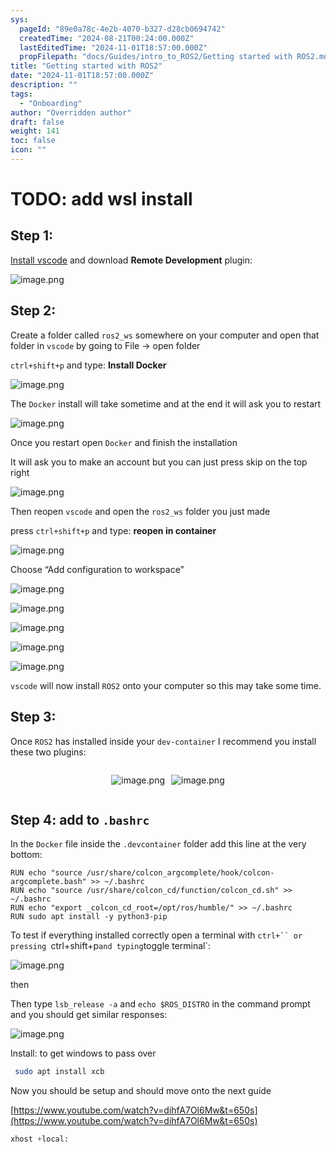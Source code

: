 ```yaml
---
sys:
  pageId: "89e0a78c-4e2b-4070-b327-d28cb0694742"
  createdTime: "2024-08-21T00:24:00.000Z"
  lastEditedTime: "2024-11-01T18:57:00.000Z"
  propFilepath: "docs/Guides/intro_to_ROS2/Getting started with ROS2.md"
title: "Getting started with ROS2"
date: "2024-11-01T18:57:00.000Z"
description: ""
tags:
  - "Onboarding"
author: "Overridden author"
draft: false
weight: 141
toc: false
icon: ""
---
```


# TODO: add wsl install

## Step 1:

[Install vscode](https://code.visualstudio.com/download) and download **Remote Development** plugin:

![image.png](https://prod-files-secure.s3.us-west-2.amazonaws.com/d518164a-d88e-44d1-a4ee-3adb3bd8bce0/efb52993-1881-4a40-b95e-6f020334f022/image.png?X-Amz-Algorithm=AWS4-HMAC-SHA256&X-Amz-Content-Sha256=UNSIGNED-PAYLOAD&X-Amz-Credential=ASIAZI2LB4666TKESBZE%2F20250221%2Fus-west-2%2Fs3%2Faws4_request&X-Amz-Date=20250221T170621Z&X-Amz-Expires=3600&X-Amz-Security-Token=IQoJb3JpZ2luX2VjELD%2F%2F%2F%2F%2F%2F%2F%2F%2F%2FwEaCXVzLXdlc3QtMiJIMEYCIQCQ5roA8Ru5eEDYZZW4kxuYxCfN%2BDE3pZe%2BOpiVUwUs1QIhAI7G%2F9UlLOUK%2BO7jbTVzy0efP1xfJPIdPkwjQ1UWGdbrKogECNn%2F%2F%2F%2F%2F%2F%2F%2F%2F%2FwEQABoMNjM3NDIzMTgzODA1Igzop%2ByvRAYfnwuUT%2BMq3AOaQbyMku4nutlHDtQEepZ3T2rBP8neixEdPDOKXVHsQWyw%2B%2BL1ZSxc8to6d8hlkyv7nnU0sBQacv4d40j3ygYFLZmcfZ6aMS84FR8HHQshAZM%2F0Rfi%2B8q0b2bqQFR5%2FGgMbR0f1ENC68pkfmRxF7FG6lhs2U4fzFV26%2Fri7moYtkxD%2BPVN8D8w69htlhIlqTzLhmTQj34s%2BRdoNr3LQBWk0TYlVVosHsltsMzetABTreny9mM5h9ZGlDi%2FNy9ufB%2F6YO5eZRKQggF3LtxnOq9kzHMa8J7WNTgsmNpSDEF6M8s3qQeF9E%2BFJ%2BZvG0HfzaoAPvip0mxdYAFdiN0OfiwyX6D8AR38L0xUyGoVcog4fXLw3H49grdf8CXs%2FdLW94D0WqGvXAu4ls7C61DD4jhL5n7%2FAB0ye3tatfdCySa3TJOP8m0z2Gnc9V0%2F7ovi%2FdYN4vOm5lD%2F4n9YQFl8ZfUHQBJmvWQzu7clQ%2BZJvt9hI0tDaO2mu3R74h5Bjv14MjusrDoFIuFcAamB0MMR5T015uCYQrVnsJzPwzTbhUfwPRxZXdIPlFMXv23UcPsuRDDFsos2PUWwse5q7KYmPUn7dP66OMafpcKML25wmI0EpvihCZKmjG2S3XV04jD6vOK9BjqkAS0zPCiq0NkmpzC4qjo4Ey5Yc1v1zg92HcZgUWicwToLDJ6b9hbCt1Ra0rRRmXA%2Bu%2BXG8mg4VWjLy7%2F8fgsFyX7x1DgaJpjxb9hcGqiGCTXqx6nX6m0fuBKGzMp%2FzGPznWy9JkfYiO%2FVNfHOqjKhWQ6B%2BhZOhpdPYjOiNfOtWSGORTUm9Q7GlayLvMEGMOI70h8OxjupAeuZDNUaoFVAseVyNyoL&X-Amz-Signature=a1c50c21350c7d54b5a2e4b68bc90634f816777802cd0de048e5a4ee71d3e265&X-Amz-SignedHeaders=host&x-id=GetObject)

## Step 2:

Create a folder called `ros2_ws` somewhere on your computer and open that folder in `vscode` by going to File → open folder 

`ctrl+shift+p` and type: **Install Docker**

![image.png](https://prod-files-secure.s3.us-west-2.amazonaws.com/d518164a-d88e-44d1-a4ee-3adb3bd8bce0/2269dc0e-1cd5-47ff-bceb-c04ad9b2eab0/image.png?X-Amz-Algorithm=AWS4-HMAC-SHA256&X-Amz-Content-Sha256=UNSIGNED-PAYLOAD&X-Amz-Credential=ASIAZI2LB4666TKESBZE%2F20250221%2Fus-west-2%2Fs3%2Faws4_request&X-Amz-Date=20250221T170621Z&X-Amz-Expires=3600&X-Amz-Security-Token=IQoJb3JpZ2luX2VjELD%2F%2F%2F%2F%2F%2F%2F%2F%2F%2FwEaCXVzLXdlc3QtMiJIMEYCIQCQ5roA8Ru5eEDYZZW4kxuYxCfN%2BDE3pZe%2BOpiVUwUs1QIhAI7G%2F9UlLOUK%2BO7jbTVzy0efP1xfJPIdPkwjQ1UWGdbrKogECNn%2F%2F%2F%2F%2F%2F%2F%2F%2F%2FwEQABoMNjM3NDIzMTgzODA1Igzop%2ByvRAYfnwuUT%2BMq3AOaQbyMku4nutlHDtQEepZ3T2rBP8neixEdPDOKXVHsQWyw%2B%2BL1ZSxc8to6d8hlkyv7nnU0sBQacv4d40j3ygYFLZmcfZ6aMS84FR8HHQshAZM%2F0Rfi%2B8q0b2bqQFR5%2FGgMbR0f1ENC68pkfmRxF7FG6lhs2U4fzFV26%2Fri7moYtkxD%2BPVN8D8w69htlhIlqTzLhmTQj34s%2BRdoNr3LQBWk0TYlVVosHsltsMzetABTreny9mM5h9ZGlDi%2FNy9ufB%2F6YO5eZRKQggF3LtxnOq9kzHMa8J7WNTgsmNpSDEF6M8s3qQeF9E%2BFJ%2BZvG0HfzaoAPvip0mxdYAFdiN0OfiwyX6D8AR38L0xUyGoVcog4fXLw3H49grdf8CXs%2FdLW94D0WqGvXAu4ls7C61DD4jhL5n7%2FAB0ye3tatfdCySa3TJOP8m0z2Gnc9V0%2F7ovi%2FdYN4vOm5lD%2F4n9YQFl8ZfUHQBJmvWQzu7clQ%2BZJvt9hI0tDaO2mu3R74h5Bjv14MjusrDoFIuFcAamB0MMR5T015uCYQrVnsJzPwzTbhUfwPRxZXdIPlFMXv23UcPsuRDDFsos2PUWwse5q7KYmPUn7dP66OMafpcKML25wmI0EpvihCZKmjG2S3XV04jD6vOK9BjqkAS0zPCiq0NkmpzC4qjo4Ey5Yc1v1zg92HcZgUWicwToLDJ6b9hbCt1Ra0rRRmXA%2Bu%2BXG8mg4VWjLy7%2F8fgsFyX7x1DgaJpjxb9hcGqiGCTXqx6nX6m0fuBKGzMp%2FzGPznWy9JkfYiO%2FVNfHOqjKhWQ6B%2BhZOhpdPYjOiNfOtWSGORTUm9Q7GlayLvMEGMOI70h8OxjupAeuZDNUaoFVAseVyNyoL&X-Amz-Signature=eade651ce0d6b93bdcd690ec49874a12eedef06732d8546b8a3483879f22f39d&X-Amz-SignedHeaders=host&x-id=GetObject)

The `Docker` install will take sometime and at the end it will ask you to restart

![image.png](https://prod-files-secure.s3.us-west-2.amazonaws.com/d518164a-d88e-44d1-a4ee-3adb3bd8bce0/ed233f78-be33-4b1f-b89c-9c346c0e961e/image.png?X-Amz-Algorithm=AWS4-HMAC-SHA256&X-Amz-Content-Sha256=UNSIGNED-PAYLOAD&X-Amz-Credential=ASIAZI2LB4666TKESBZE%2F20250221%2Fus-west-2%2Fs3%2Faws4_request&X-Amz-Date=20250221T170621Z&X-Amz-Expires=3600&X-Amz-Security-Token=IQoJb3JpZ2luX2VjELD%2F%2F%2F%2F%2F%2F%2F%2F%2F%2FwEaCXVzLXdlc3QtMiJIMEYCIQCQ5roA8Ru5eEDYZZW4kxuYxCfN%2BDE3pZe%2BOpiVUwUs1QIhAI7G%2F9UlLOUK%2BO7jbTVzy0efP1xfJPIdPkwjQ1UWGdbrKogECNn%2F%2F%2F%2F%2F%2F%2F%2F%2F%2FwEQABoMNjM3NDIzMTgzODA1Igzop%2ByvRAYfnwuUT%2BMq3AOaQbyMku4nutlHDtQEepZ3T2rBP8neixEdPDOKXVHsQWyw%2B%2BL1ZSxc8to6d8hlkyv7nnU0sBQacv4d40j3ygYFLZmcfZ6aMS84FR8HHQshAZM%2F0Rfi%2B8q0b2bqQFR5%2FGgMbR0f1ENC68pkfmRxF7FG6lhs2U4fzFV26%2Fri7moYtkxD%2BPVN8D8w69htlhIlqTzLhmTQj34s%2BRdoNr3LQBWk0TYlVVosHsltsMzetABTreny9mM5h9ZGlDi%2FNy9ufB%2F6YO5eZRKQggF3LtxnOq9kzHMa8J7WNTgsmNpSDEF6M8s3qQeF9E%2BFJ%2BZvG0HfzaoAPvip0mxdYAFdiN0OfiwyX6D8AR38L0xUyGoVcog4fXLw3H49grdf8CXs%2FdLW94D0WqGvXAu4ls7C61DD4jhL5n7%2FAB0ye3tatfdCySa3TJOP8m0z2Gnc9V0%2F7ovi%2FdYN4vOm5lD%2F4n9YQFl8ZfUHQBJmvWQzu7clQ%2BZJvt9hI0tDaO2mu3R74h5Bjv14MjusrDoFIuFcAamB0MMR5T015uCYQrVnsJzPwzTbhUfwPRxZXdIPlFMXv23UcPsuRDDFsos2PUWwse5q7KYmPUn7dP66OMafpcKML25wmI0EpvihCZKmjG2S3XV04jD6vOK9BjqkAS0zPCiq0NkmpzC4qjo4Ey5Yc1v1zg92HcZgUWicwToLDJ6b9hbCt1Ra0rRRmXA%2Bu%2BXG8mg4VWjLy7%2F8fgsFyX7x1DgaJpjxb9hcGqiGCTXqx6nX6m0fuBKGzMp%2FzGPznWy9JkfYiO%2FVNfHOqjKhWQ6B%2BhZOhpdPYjOiNfOtWSGORTUm9Q7GlayLvMEGMOI70h8OxjupAeuZDNUaoFVAseVyNyoL&X-Amz-Signature=a153acb0f9fe992044fcf1745293813bcac7182e5d51f72bb41001ba2ec6bc8d&X-Amz-SignedHeaders=host&x-id=GetObject)

Once you restart open `Docker` and finish the installation

It will ask you to make an account but you can just press skip on the top right

![image.png](https://prod-files-secure.s3.us-west-2.amazonaws.com/d518164a-d88e-44d1-a4ee-3adb3bd8bce0/21010ad9-1659-4fd9-9f59-9932a09b2a3d/image.png?X-Amz-Algorithm=AWS4-HMAC-SHA256&X-Amz-Content-Sha256=UNSIGNED-PAYLOAD&X-Amz-Credential=ASIAZI2LB4666TKESBZE%2F20250221%2Fus-west-2%2Fs3%2Faws4_request&X-Amz-Date=20250221T170621Z&X-Amz-Expires=3600&X-Amz-Security-Token=IQoJb3JpZ2luX2VjELD%2F%2F%2F%2F%2F%2F%2F%2F%2F%2FwEaCXVzLXdlc3QtMiJIMEYCIQCQ5roA8Ru5eEDYZZW4kxuYxCfN%2BDE3pZe%2BOpiVUwUs1QIhAI7G%2F9UlLOUK%2BO7jbTVzy0efP1xfJPIdPkwjQ1UWGdbrKogECNn%2F%2F%2F%2F%2F%2F%2F%2F%2F%2FwEQABoMNjM3NDIzMTgzODA1Igzop%2ByvRAYfnwuUT%2BMq3AOaQbyMku4nutlHDtQEepZ3T2rBP8neixEdPDOKXVHsQWyw%2B%2BL1ZSxc8to6d8hlkyv7nnU0sBQacv4d40j3ygYFLZmcfZ6aMS84FR8HHQshAZM%2F0Rfi%2B8q0b2bqQFR5%2FGgMbR0f1ENC68pkfmRxF7FG6lhs2U4fzFV26%2Fri7moYtkxD%2BPVN8D8w69htlhIlqTzLhmTQj34s%2BRdoNr3LQBWk0TYlVVosHsltsMzetABTreny9mM5h9ZGlDi%2FNy9ufB%2F6YO5eZRKQggF3LtxnOq9kzHMa8J7WNTgsmNpSDEF6M8s3qQeF9E%2BFJ%2BZvG0HfzaoAPvip0mxdYAFdiN0OfiwyX6D8AR38L0xUyGoVcog4fXLw3H49grdf8CXs%2FdLW94D0WqGvXAu4ls7C61DD4jhL5n7%2FAB0ye3tatfdCySa3TJOP8m0z2Gnc9V0%2F7ovi%2FdYN4vOm5lD%2F4n9YQFl8ZfUHQBJmvWQzu7clQ%2BZJvt9hI0tDaO2mu3R74h5Bjv14MjusrDoFIuFcAamB0MMR5T015uCYQrVnsJzPwzTbhUfwPRxZXdIPlFMXv23UcPsuRDDFsos2PUWwse5q7KYmPUn7dP66OMafpcKML25wmI0EpvihCZKmjG2S3XV04jD6vOK9BjqkAS0zPCiq0NkmpzC4qjo4Ey5Yc1v1zg92HcZgUWicwToLDJ6b9hbCt1Ra0rRRmXA%2Bu%2BXG8mg4VWjLy7%2F8fgsFyX7x1DgaJpjxb9hcGqiGCTXqx6nX6m0fuBKGzMp%2FzGPznWy9JkfYiO%2FVNfHOqjKhWQ6B%2BhZOhpdPYjOiNfOtWSGORTUm9Q7GlayLvMEGMOI70h8OxjupAeuZDNUaoFVAseVyNyoL&X-Amz-Signature=b6a0488f17b9c16d9b936d7ba9480e80f0e6972d9e5c5d92f187841deeabb972&X-Amz-SignedHeaders=host&x-id=GetObject)

Then reopen `vscode` and open the `ros2_ws` folder you just made

press `ctrl+shift+p` and type: **reopen in container**

![image.png](https://prod-files-secure.s3.us-west-2.amazonaws.com/d518164a-d88e-44d1-a4ee-3adb3bd8bce0/4e93b8c2-41ad-488c-8095-c74205196118/image.png?X-Amz-Algorithm=AWS4-HMAC-SHA256&X-Amz-Content-Sha256=UNSIGNED-PAYLOAD&X-Amz-Credential=ASIAZI2LB4666TKESBZE%2F20250221%2Fus-west-2%2Fs3%2Faws4_request&X-Amz-Date=20250221T170621Z&X-Amz-Expires=3600&X-Amz-Security-Token=IQoJb3JpZ2luX2VjELD%2F%2F%2F%2F%2F%2F%2F%2F%2F%2FwEaCXVzLXdlc3QtMiJIMEYCIQCQ5roA8Ru5eEDYZZW4kxuYxCfN%2BDE3pZe%2BOpiVUwUs1QIhAI7G%2F9UlLOUK%2BO7jbTVzy0efP1xfJPIdPkwjQ1UWGdbrKogECNn%2F%2F%2F%2F%2F%2F%2F%2F%2F%2FwEQABoMNjM3NDIzMTgzODA1Igzop%2ByvRAYfnwuUT%2BMq3AOaQbyMku4nutlHDtQEepZ3T2rBP8neixEdPDOKXVHsQWyw%2B%2BL1ZSxc8to6d8hlkyv7nnU0sBQacv4d40j3ygYFLZmcfZ6aMS84FR8HHQshAZM%2F0Rfi%2B8q0b2bqQFR5%2FGgMbR0f1ENC68pkfmRxF7FG6lhs2U4fzFV26%2Fri7moYtkxD%2BPVN8D8w69htlhIlqTzLhmTQj34s%2BRdoNr3LQBWk0TYlVVosHsltsMzetABTreny9mM5h9ZGlDi%2FNy9ufB%2F6YO5eZRKQggF3LtxnOq9kzHMa8J7WNTgsmNpSDEF6M8s3qQeF9E%2BFJ%2BZvG0HfzaoAPvip0mxdYAFdiN0OfiwyX6D8AR38L0xUyGoVcog4fXLw3H49grdf8CXs%2FdLW94D0WqGvXAu4ls7C61DD4jhL5n7%2FAB0ye3tatfdCySa3TJOP8m0z2Gnc9V0%2F7ovi%2FdYN4vOm5lD%2F4n9YQFl8ZfUHQBJmvWQzu7clQ%2BZJvt9hI0tDaO2mu3R74h5Bjv14MjusrDoFIuFcAamB0MMR5T015uCYQrVnsJzPwzTbhUfwPRxZXdIPlFMXv23UcPsuRDDFsos2PUWwse5q7KYmPUn7dP66OMafpcKML25wmI0EpvihCZKmjG2S3XV04jD6vOK9BjqkAS0zPCiq0NkmpzC4qjo4Ey5Yc1v1zg92HcZgUWicwToLDJ6b9hbCt1Ra0rRRmXA%2Bu%2BXG8mg4VWjLy7%2F8fgsFyX7x1DgaJpjxb9hcGqiGCTXqx6nX6m0fuBKGzMp%2FzGPznWy9JkfYiO%2FVNfHOqjKhWQ6B%2BhZOhpdPYjOiNfOtWSGORTUm9Q7GlayLvMEGMOI70h8OxjupAeuZDNUaoFVAseVyNyoL&X-Amz-Signature=dd6229d4abd6b00da955b95c4206f4eb79c964795b15ea54fcf09986c939c49f&X-Amz-SignedHeaders=host&x-id=GetObject)

Choose “Add configuration to workspace”

![image.png](https://prod-files-secure.s3.us-west-2.amazonaws.com/d518164a-d88e-44d1-a4ee-3adb3bd8bce0/9560b282-5060-4989-ba37-97e7b2c22476/image.png?X-Amz-Algorithm=AWS4-HMAC-SHA256&X-Amz-Content-Sha256=UNSIGNED-PAYLOAD&X-Amz-Credential=ASIAZI2LB4666TKESBZE%2F20250221%2Fus-west-2%2Fs3%2Faws4_request&X-Amz-Date=20250221T170621Z&X-Amz-Expires=3600&X-Amz-Security-Token=IQoJb3JpZ2luX2VjELD%2F%2F%2F%2F%2F%2F%2F%2F%2F%2FwEaCXVzLXdlc3QtMiJIMEYCIQCQ5roA8Ru5eEDYZZW4kxuYxCfN%2BDE3pZe%2BOpiVUwUs1QIhAI7G%2F9UlLOUK%2BO7jbTVzy0efP1xfJPIdPkwjQ1UWGdbrKogECNn%2F%2F%2F%2F%2F%2F%2F%2F%2F%2FwEQABoMNjM3NDIzMTgzODA1Igzop%2ByvRAYfnwuUT%2BMq3AOaQbyMku4nutlHDtQEepZ3T2rBP8neixEdPDOKXVHsQWyw%2B%2BL1ZSxc8to6d8hlkyv7nnU0sBQacv4d40j3ygYFLZmcfZ6aMS84FR8HHQshAZM%2F0Rfi%2B8q0b2bqQFR5%2FGgMbR0f1ENC68pkfmRxF7FG6lhs2U4fzFV26%2Fri7moYtkxD%2BPVN8D8w69htlhIlqTzLhmTQj34s%2BRdoNr3LQBWk0TYlVVosHsltsMzetABTreny9mM5h9ZGlDi%2FNy9ufB%2F6YO5eZRKQggF3LtxnOq9kzHMa8J7WNTgsmNpSDEF6M8s3qQeF9E%2BFJ%2BZvG0HfzaoAPvip0mxdYAFdiN0OfiwyX6D8AR38L0xUyGoVcog4fXLw3H49grdf8CXs%2FdLW94D0WqGvXAu4ls7C61DD4jhL5n7%2FAB0ye3tatfdCySa3TJOP8m0z2Gnc9V0%2F7ovi%2FdYN4vOm5lD%2F4n9YQFl8ZfUHQBJmvWQzu7clQ%2BZJvt9hI0tDaO2mu3R74h5Bjv14MjusrDoFIuFcAamB0MMR5T015uCYQrVnsJzPwzTbhUfwPRxZXdIPlFMXv23UcPsuRDDFsos2PUWwse5q7KYmPUn7dP66OMafpcKML25wmI0EpvihCZKmjG2S3XV04jD6vOK9BjqkAS0zPCiq0NkmpzC4qjo4Ey5Yc1v1zg92HcZgUWicwToLDJ6b9hbCt1Ra0rRRmXA%2Bu%2BXG8mg4VWjLy7%2F8fgsFyX7x1DgaJpjxb9hcGqiGCTXqx6nX6m0fuBKGzMp%2FzGPznWy9JkfYiO%2FVNfHOqjKhWQ6B%2BhZOhpdPYjOiNfOtWSGORTUm9Q7GlayLvMEGMOI70h8OxjupAeuZDNUaoFVAseVyNyoL&X-Amz-Signature=ec8e0e4e8f4b43c29f970dd421ab7e283aafe7c74bec84ddae36b7ac0e79e94b&X-Amz-SignedHeaders=host&x-id=GetObject)

![image.png](https://prod-files-secure.s3.us-west-2.amazonaws.com/d518164a-d88e-44d1-a4ee-3adb3bd8bce0/2ee63f81-886b-48e8-a553-dc6e5eac99e4/image.png?X-Amz-Algorithm=AWS4-HMAC-SHA256&X-Amz-Content-Sha256=UNSIGNED-PAYLOAD&X-Amz-Credential=ASIAZI2LB4666TKESBZE%2F20250221%2Fus-west-2%2Fs3%2Faws4_request&X-Amz-Date=20250221T170621Z&X-Amz-Expires=3600&X-Amz-Security-Token=IQoJb3JpZ2luX2VjELD%2F%2F%2F%2F%2F%2F%2F%2F%2F%2FwEaCXVzLXdlc3QtMiJIMEYCIQCQ5roA8Ru5eEDYZZW4kxuYxCfN%2BDE3pZe%2BOpiVUwUs1QIhAI7G%2F9UlLOUK%2BO7jbTVzy0efP1xfJPIdPkwjQ1UWGdbrKogECNn%2F%2F%2F%2F%2F%2F%2F%2F%2F%2FwEQABoMNjM3NDIzMTgzODA1Igzop%2ByvRAYfnwuUT%2BMq3AOaQbyMku4nutlHDtQEepZ3T2rBP8neixEdPDOKXVHsQWyw%2B%2BL1ZSxc8to6d8hlkyv7nnU0sBQacv4d40j3ygYFLZmcfZ6aMS84FR8HHQshAZM%2F0Rfi%2B8q0b2bqQFR5%2FGgMbR0f1ENC68pkfmRxF7FG6lhs2U4fzFV26%2Fri7moYtkxD%2BPVN8D8w69htlhIlqTzLhmTQj34s%2BRdoNr3LQBWk0TYlVVosHsltsMzetABTreny9mM5h9ZGlDi%2FNy9ufB%2F6YO5eZRKQggF3LtxnOq9kzHMa8J7WNTgsmNpSDEF6M8s3qQeF9E%2BFJ%2BZvG0HfzaoAPvip0mxdYAFdiN0OfiwyX6D8AR38L0xUyGoVcog4fXLw3H49grdf8CXs%2FdLW94D0WqGvXAu4ls7C61DD4jhL5n7%2FAB0ye3tatfdCySa3TJOP8m0z2Gnc9V0%2F7ovi%2FdYN4vOm5lD%2F4n9YQFl8ZfUHQBJmvWQzu7clQ%2BZJvt9hI0tDaO2mu3R74h5Bjv14MjusrDoFIuFcAamB0MMR5T015uCYQrVnsJzPwzTbhUfwPRxZXdIPlFMXv23UcPsuRDDFsos2PUWwse5q7KYmPUn7dP66OMafpcKML25wmI0EpvihCZKmjG2S3XV04jD6vOK9BjqkAS0zPCiq0NkmpzC4qjo4Ey5Yc1v1zg92HcZgUWicwToLDJ6b9hbCt1Ra0rRRmXA%2Bu%2BXG8mg4VWjLy7%2F8fgsFyX7x1DgaJpjxb9hcGqiGCTXqx6nX6m0fuBKGzMp%2FzGPznWy9JkfYiO%2FVNfHOqjKhWQ6B%2BhZOhpdPYjOiNfOtWSGORTUm9Q7GlayLvMEGMOI70h8OxjupAeuZDNUaoFVAseVyNyoL&X-Amz-Signature=cdd546ddd963370143cd94b5caebb82ea958d09dfbec3d7c6e04cd2925bbc63c&X-Amz-SignedHeaders=host&x-id=GetObject)

![image.png](https://prod-files-secure.s3.us-west-2.amazonaws.com/d518164a-d88e-44d1-a4ee-3adb3bd8bce0/ae1580b2-b048-407e-aed9-b584224a7a04/image.png?X-Amz-Algorithm=AWS4-HMAC-SHA256&X-Amz-Content-Sha256=UNSIGNED-PAYLOAD&X-Amz-Credential=ASIAZI2LB4666TKESBZE%2F20250221%2Fus-west-2%2Fs3%2Faws4_request&X-Amz-Date=20250221T170621Z&X-Amz-Expires=3600&X-Amz-Security-Token=IQoJb3JpZ2luX2VjELD%2F%2F%2F%2F%2F%2F%2F%2F%2F%2FwEaCXVzLXdlc3QtMiJIMEYCIQCQ5roA8Ru5eEDYZZW4kxuYxCfN%2BDE3pZe%2BOpiVUwUs1QIhAI7G%2F9UlLOUK%2BO7jbTVzy0efP1xfJPIdPkwjQ1UWGdbrKogECNn%2F%2F%2F%2F%2F%2F%2F%2F%2F%2FwEQABoMNjM3NDIzMTgzODA1Igzop%2ByvRAYfnwuUT%2BMq3AOaQbyMku4nutlHDtQEepZ3T2rBP8neixEdPDOKXVHsQWyw%2B%2BL1ZSxc8to6d8hlkyv7nnU0sBQacv4d40j3ygYFLZmcfZ6aMS84FR8HHQshAZM%2F0Rfi%2B8q0b2bqQFR5%2FGgMbR0f1ENC68pkfmRxF7FG6lhs2U4fzFV26%2Fri7moYtkxD%2BPVN8D8w69htlhIlqTzLhmTQj34s%2BRdoNr3LQBWk0TYlVVosHsltsMzetABTreny9mM5h9ZGlDi%2FNy9ufB%2F6YO5eZRKQggF3LtxnOq9kzHMa8J7WNTgsmNpSDEF6M8s3qQeF9E%2BFJ%2BZvG0HfzaoAPvip0mxdYAFdiN0OfiwyX6D8AR38L0xUyGoVcog4fXLw3H49grdf8CXs%2FdLW94D0WqGvXAu4ls7C61DD4jhL5n7%2FAB0ye3tatfdCySa3TJOP8m0z2Gnc9V0%2F7ovi%2FdYN4vOm5lD%2F4n9YQFl8ZfUHQBJmvWQzu7clQ%2BZJvt9hI0tDaO2mu3R74h5Bjv14MjusrDoFIuFcAamB0MMR5T015uCYQrVnsJzPwzTbhUfwPRxZXdIPlFMXv23UcPsuRDDFsos2PUWwse5q7KYmPUn7dP66OMafpcKML25wmI0EpvihCZKmjG2S3XV04jD6vOK9BjqkAS0zPCiq0NkmpzC4qjo4Ey5Yc1v1zg92HcZgUWicwToLDJ6b9hbCt1Ra0rRRmXA%2Bu%2BXG8mg4VWjLy7%2F8fgsFyX7x1DgaJpjxb9hcGqiGCTXqx6nX6m0fuBKGzMp%2FzGPznWy9JkfYiO%2FVNfHOqjKhWQ6B%2BhZOhpdPYjOiNfOtWSGORTUm9Q7GlayLvMEGMOI70h8OxjupAeuZDNUaoFVAseVyNyoL&X-Amz-Signature=970ef1be65251398cfa2afef41264943a43fe4737ca3031286b49f01a073fc54&X-Amz-SignedHeaders=host&x-id=GetObject)

![image.png](https://prod-files-secure.s3.us-west-2.amazonaws.com/d518164a-d88e-44d1-a4ee-3adb3bd8bce0/53255b28-f75e-430f-b9e3-c0ac8577e42b/image.png?X-Amz-Algorithm=AWS4-HMAC-SHA256&X-Amz-Content-Sha256=UNSIGNED-PAYLOAD&X-Amz-Credential=ASIAZI2LB4666TKESBZE%2F20250221%2Fus-west-2%2Fs3%2Faws4_request&X-Amz-Date=20250221T170621Z&X-Amz-Expires=3600&X-Amz-Security-Token=IQoJb3JpZ2luX2VjELD%2F%2F%2F%2F%2F%2F%2F%2F%2F%2FwEaCXVzLXdlc3QtMiJIMEYCIQCQ5roA8Ru5eEDYZZW4kxuYxCfN%2BDE3pZe%2BOpiVUwUs1QIhAI7G%2F9UlLOUK%2BO7jbTVzy0efP1xfJPIdPkwjQ1UWGdbrKogECNn%2F%2F%2F%2F%2F%2F%2F%2F%2F%2FwEQABoMNjM3NDIzMTgzODA1Igzop%2ByvRAYfnwuUT%2BMq3AOaQbyMku4nutlHDtQEepZ3T2rBP8neixEdPDOKXVHsQWyw%2B%2BL1ZSxc8to6d8hlkyv7nnU0sBQacv4d40j3ygYFLZmcfZ6aMS84FR8HHQshAZM%2F0Rfi%2B8q0b2bqQFR5%2FGgMbR0f1ENC68pkfmRxF7FG6lhs2U4fzFV26%2Fri7moYtkxD%2BPVN8D8w69htlhIlqTzLhmTQj34s%2BRdoNr3LQBWk0TYlVVosHsltsMzetABTreny9mM5h9ZGlDi%2FNy9ufB%2F6YO5eZRKQggF3LtxnOq9kzHMa8J7WNTgsmNpSDEF6M8s3qQeF9E%2BFJ%2BZvG0HfzaoAPvip0mxdYAFdiN0OfiwyX6D8AR38L0xUyGoVcog4fXLw3H49grdf8CXs%2FdLW94D0WqGvXAu4ls7C61DD4jhL5n7%2FAB0ye3tatfdCySa3TJOP8m0z2Gnc9V0%2F7ovi%2FdYN4vOm5lD%2F4n9YQFl8ZfUHQBJmvWQzu7clQ%2BZJvt9hI0tDaO2mu3R74h5Bjv14MjusrDoFIuFcAamB0MMR5T015uCYQrVnsJzPwzTbhUfwPRxZXdIPlFMXv23UcPsuRDDFsos2PUWwse5q7KYmPUn7dP66OMafpcKML25wmI0EpvihCZKmjG2S3XV04jD6vOK9BjqkAS0zPCiq0NkmpzC4qjo4Ey5Yc1v1zg92HcZgUWicwToLDJ6b9hbCt1Ra0rRRmXA%2Bu%2BXG8mg4VWjLy7%2F8fgsFyX7x1DgaJpjxb9hcGqiGCTXqx6nX6m0fuBKGzMp%2FzGPznWy9JkfYiO%2FVNfHOqjKhWQ6B%2BhZOhpdPYjOiNfOtWSGORTUm9Q7GlayLvMEGMOI70h8OxjupAeuZDNUaoFVAseVyNyoL&X-Amz-Signature=0340011f529d137415ca44fec8862b3da212bd0eabf83071b36d8f22ae51752e&X-Amz-SignedHeaders=host&x-id=GetObject)

![image.png](https://prod-files-secure.s3.us-west-2.amazonaws.com/d518164a-d88e-44d1-a4ee-3adb3bd8bce0/7c562767-5af9-4ffb-97d1-327bcdf4ee00/image.png?X-Amz-Algorithm=AWS4-HMAC-SHA256&X-Amz-Content-Sha256=UNSIGNED-PAYLOAD&X-Amz-Credential=ASIAZI2LB4666TKESBZE%2F20250221%2Fus-west-2%2Fs3%2Faws4_request&X-Amz-Date=20250221T170621Z&X-Amz-Expires=3600&X-Amz-Security-Token=IQoJb3JpZ2luX2VjELD%2F%2F%2F%2F%2F%2F%2F%2F%2F%2FwEaCXVzLXdlc3QtMiJIMEYCIQCQ5roA8Ru5eEDYZZW4kxuYxCfN%2BDE3pZe%2BOpiVUwUs1QIhAI7G%2F9UlLOUK%2BO7jbTVzy0efP1xfJPIdPkwjQ1UWGdbrKogECNn%2F%2F%2F%2F%2F%2F%2F%2F%2F%2FwEQABoMNjM3NDIzMTgzODA1Igzop%2ByvRAYfnwuUT%2BMq3AOaQbyMku4nutlHDtQEepZ3T2rBP8neixEdPDOKXVHsQWyw%2B%2BL1ZSxc8to6d8hlkyv7nnU0sBQacv4d40j3ygYFLZmcfZ6aMS84FR8HHQshAZM%2F0Rfi%2B8q0b2bqQFR5%2FGgMbR0f1ENC68pkfmRxF7FG6lhs2U4fzFV26%2Fri7moYtkxD%2BPVN8D8w69htlhIlqTzLhmTQj34s%2BRdoNr3LQBWk0TYlVVosHsltsMzetABTreny9mM5h9ZGlDi%2FNy9ufB%2F6YO5eZRKQggF3LtxnOq9kzHMa8J7WNTgsmNpSDEF6M8s3qQeF9E%2BFJ%2BZvG0HfzaoAPvip0mxdYAFdiN0OfiwyX6D8AR38L0xUyGoVcog4fXLw3H49grdf8CXs%2FdLW94D0WqGvXAu4ls7C61DD4jhL5n7%2FAB0ye3tatfdCySa3TJOP8m0z2Gnc9V0%2F7ovi%2FdYN4vOm5lD%2F4n9YQFl8ZfUHQBJmvWQzu7clQ%2BZJvt9hI0tDaO2mu3R74h5Bjv14MjusrDoFIuFcAamB0MMR5T015uCYQrVnsJzPwzTbhUfwPRxZXdIPlFMXv23UcPsuRDDFsos2PUWwse5q7KYmPUn7dP66OMafpcKML25wmI0EpvihCZKmjG2S3XV04jD6vOK9BjqkAS0zPCiq0NkmpzC4qjo4Ey5Yc1v1zg92HcZgUWicwToLDJ6b9hbCt1Ra0rRRmXA%2Bu%2BXG8mg4VWjLy7%2F8fgsFyX7x1DgaJpjxb9hcGqiGCTXqx6nX6m0fuBKGzMp%2FzGPznWy9JkfYiO%2FVNfHOqjKhWQ6B%2BhZOhpdPYjOiNfOtWSGORTUm9Q7GlayLvMEGMOI70h8OxjupAeuZDNUaoFVAseVyNyoL&X-Amz-Signature=10ff60de706e6e8f14c5e37cd30a889ef63a6b485134794f1e08a5d53ee43059&X-Amz-SignedHeaders=host&x-id=GetObject)

`vscode` will now install `ROS2` onto your computer so this may take some time.

## Step 3:

Once `ROS2` has installed inside your `dev-container` I recommend you install these two plugins:

<div style="display: flex;flex-direction: row; column-gap:10px; max-width: 630px;justify-content: center;">
<div>

![image.png](https://prod-files-secure.s3.us-west-2.amazonaws.com/d518164a-d88e-44d1-a4ee-3adb3bd8bce0/3fc3d550-5a54-4ba1-ba6b-faa01cdb7369/image.png?X-Amz-Algorithm=AWS4-HMAC-SHA256&X-Amz-Content-Sha256=UNSIGNED-PAYLOAD&X-Amz-Credential=ASIAZI2LB4667AZ2JYKN%2F20250221%2Fus-west-2%2Fs3%2Faws4_request&X-Amz-Date=20250221T170623Z&X-Amz-Expires=3600&X-Amz-Security-Token=IQoJb3JpZ2luX2VjELD%2F%2F%2F%2F%2F%2F%2F%2F%2F%2FwEaCXVzLXdlc3QtMiJHMEUCIQDyMsikfwXZwuYi8CFkkDXiZnmAx2n%2FaHMa6Cxu99GocwIgOGBWJ1mocIr7nsPEBStFAOq33x8Tj%2FU%2FTQ4DeektqusqiAQI2f%2F%2F%2F%2F%2F%2F%2F%2F%2F%2FARAAGgw2Mzc0MjMxODM4MDUiDBCjRIKVs5xNZWXoEyrcA%2BgvXlT3mklVFNRmr0vy7r%2FDYh4y%2FdxGrkIed80xr48HccBBd3B88m7%2BLaBE%2FJw3MO6hdzoby5F0t73Mu9tzD7A6DZM9FWIUpgGicAurMzl%2Bu0X%2F6hF5AlRl%2BqUXOWzjUp1eRIjV0s%2Fa22dgz5CFNlAmjr817szCCDXATLOVynM7Ec0o5siQORihnHVYWVGE5qwu9BAi%2FJaDuPc45At9rHd43JIfI73oS6L996UDOM2NSg8jOf1aPdLnW29qPW%2Bre6i33RbgHo9DhV9iKAluTeBbyplWO6HBr04peFFFH746Cz2zGk34aJNbiAZIsAPth3XkWrwFWVyx305ddpgNXPd6ECkZb8mPCJzwMOmz5b0uMqpWP9OOtan5emTyl%2B3Aw%2FkzYlBjULqIO%2BH2w9eeKQDaWm%2BZszIR%2BdKN%2FCxSdvPB5gOMJrkc41OoDB1WfrbLTmYwcaNlXfvmvDI%2Fz2nXSC4k6H%2F%2BBrHFo3J4fEibw72gN1Apugx3lPl%2BvUQ2Bqlm88etzXMLlVmXTfPVDVkRjwI8y7wRW6sXaBR6ygpJG0ihhNYhN4wzp4V1lmLjYrdzSJVv5u9rYAlcwd2%2FTrLG5QZsv%2Bxti1fYOK65r81ENjM%2FqYEiL%2FzEJHrklEcRMPq94r0GOqUBB50%2FlK4ZK%2BqAAb8mmB2mQWmz3Sg2rAj2vqz3rYEIz1NSdKX7cXiAlEkmthvYbdXzN8LB6O3%2BZNUKcD14L%2Fp45LQHU7mZD5wVxnP09Kf8%2FgWPaNZTBPStpII5ABhwz4zWW6wrrXFv%2BsN%2B91exMMrYhosOnh00Lx6xF6JnGHRi4qsBCFJUOFtK0AdPImxocWC8XDKiD6cR2OBhLujz2eynNVGVMUvn&X-Amz-Signature=00c608722d6a3b91f18b6df40d64cbde62c26c732d5bb88bfef69b40b02d360c&X-Amz-SignedHeaders=host&x-id=GetObject)

</div>
<div>

![image.png](https://prod-files-secure.s3.us-west-2.amazonaws.com/d518164a-d88e-44d1-a4ee-3adb3bd8bce0/d994cc66-13c2-4093-a5a3-f84cf4601a82/image.png?X-Amz-Algorithm=AWS4-HMAC-SHA256&X-Amz-Content-Sha256=UNSIGNED-PAYLOAD&X-Amz-Credential=ASIAZI2LB46663LKL3KA%2F20250221%2Fus-west-2%2Fs3%2Faws4_request&X-Amz-Date=20250221T170624Z&X-Amz-Expires=3600&X-Amz-Security-Token=IQoJb3JpZ2luX2VjELD%2F%2F%2F%2F%2F%2F%2F%2F%2F%2FwEaCXVzLXdlc3QtMiJGMEQCIAxhLgMPfL7yo3iacQZ9BOSoin4CKoA6NjmNfBFokVCWAiBOpJwmHBx45McDjeasVN33oRCZNJuvIgtqzOiq6y39ayqIBAjZ%2F%2F%2F%2F%2F%2F%2F%2F%2F%2F8BEAAaDDYzNzQyMzE4MzgwNSIMuoI%2Fg9jpX784ZNdKKtwDz3%2BcpmxpyLwXJAjm3%2FEByqIn%2F2DYmJfSFCcWf5Ft%2BeN%2FVzjmmB70ifXLjufFB17LtwBJBWaU%2BOMG85673pqqK6tkifVA%2B5XU5u6A%2FC9qrLcZo%2BhC0n7Vs86DyqO66ebtpun0sTU6IfUGExIYP6%2FueFUxUZV0EvoTLe8GT6nrM5Ig564jTkGPaM0O7n9k2zAUpGMEFmQGAxKUnePhmdyoNFxH6rAKF6CLGtvWfacTBaDpa%2BbLRRifdka7GHcpXL%2BS20IAu%2By4iaR60wNqG6MzWiSEkTrAYfnPNBou2RmnD3cKFwNBdUhBbim7Kg8n9U%2B1roYcGP4Nt6DbKLdjSpd47E0XI2CSN16hXRIQ%2Fqkr2fAxmCeb1QjxVMxKo8h9atPBm55rLkxF8JasY9Zd0QFU%2FU16x6SxOHEff5D9W1z9NdVpF81%2Bdcuqm021tqTZFagW9gwTD3vaRukV%2BzD%2F0SGqFBr2wlBq2EoD1H18GqTYgaFgImJuGNoxenJlVytRsCeTMJlgbWhctC%2BJCeORyJS1jID6ez46XnXA3S9URj25T61fZH4uK68A3jHotA2zXAlKjELDxAztonVbjR8Hqdzgxi76Biq2iRIG8imBBB3qhG3lFbZLlNFSH%2BTFE8Iwk77ivQY6pgF0gPSTnmtfde%2BtnhtytmfjvXLeKtiVs5%2FpMsG85SDowybp9RG8er6KwkTF5ISxljgivVqRrtvWcUdGiyC4ELOEEQs7SuCJoJ1CS5npFczI1fclSDp4Xv76MObEaWZcE2a2z6Oz7UXLi%2F8pQXrkJc2fWC1gi6FpVdYJg1Cu5qHl4C0cK4GItVTqjeAvtfNF%2FG%2F24pM5iiN1nvDT5vmMUVr83pAnXGLv&X-Amz-Signature=4f9d12e7a510315a70871e4bccefec7eb399ca1006f140079bbe264a74c25c90&X-Amz-SignedHeaders=host&x-id=GetObject)

</div>
</div>

## Step 4: add to `.bashrc`

In the `Docker` file inside the `.devcontainer` folder add this line at the very bottom: 

```docker
RUN echo "source /usr/share/colcon_argcomplete/hook/colcon-argcomplete.bash" >> ~/.bashrc
RUN echo "source /usr/share/colcon_cd/function/colcon_cd.sh" >> ~/.bashrc
RUN echo "export _colcon_cd_root=/opt/ros/humble/" >> ~/.bashrc
RUN sudo apt install -y python3-pip 
```

To test if everything installed correctly open a terminal with `ctrl+`` or pressing `ctrl+shift+p` and typing `toggle terminal`:

![image.png](https://prod-files-secure.s3.us-west-2.amazonaws.com/d518164a-d88e-44d1-a4ee-3adb3bd8bce0/6a4943d8-b04e-4c02-9a58-775f3384d1a5/image.png?X-Amz-Algorithm=AWS4-HMAC-SHA256&X-Amz-Content-Sha256=UNSIGNED-PAYLOAD&X-Amz-Credential=ASIAZI2LB4666TKESBZE%2F20250221%2Fus-west-2%2Fs3%2Faws4_request&X-Amz-Date=20250221T170621Z&X-Amz-Expires=3600&X-Amz-Security-Token=IQoJb3JpZ2luX2VjELD%2F%2F%2F%2F%2F%2F%2F%2F%2F%2FwEaCXVzLXdlc3QtMiJIMEYCIQCQ5roA8Ru5eEDYZZW4kxuYxCfN%2BDE3pZe%2BOpiVUwUs1QIhAI7G%2F9UlLOUK%2BO7jbTVzy0efP1xfJPIdPkwjQ1UWGdbrKogECNn%2F%2F%2F%2F%2F%2F%2F%2F%2F%2FwEQABoMNjM3NDIzMTgzODA1Igzop%2ByvRAYfnwuUT%2BMq3AOaQbyMku4nutlHDtQEepZ3T2rBP8neixEdPDOKXVHsQWyw%2B%2BL1ZSxc8to6d8hlkyv7nnU0sBQacv4d40j3ygYFLZmcfZ6aMS84FR8HHQshAZM%2F0Rfi%2B8q0b2bqQFR5%2FGgMbR0f1ENC68pkfmRxF7FG6lhs2U4fzFV26%2Fri7moYtkxD%2BPVN8D8w69htlhIlqTzLhmTQj34s%2BRdoNr3LQBWk0TYlVVosHsltsMzetABTreny9mM5h9ZGlDi%2FNy9ufB%2F6YO5eZRKQggF3LtxnOq9kzHMa8J7WNTgsmNpSDEF6M8s3qQeF9E%2BFJ%2BZvG0HfzaoAPvip0mxdYAFdiN0OfiwyX6D8AR38L0xUyGoVcog4fXLw3H49grdf8CXs%2FdLW94D0WqGvXAu4ls7C61DD4jhL5n7%2FAB0ye3tatfdCySa3TJOP8m0z2Gnc9V0%2F7ovi%2FdYN4vOm5lD%2F4n9YQFl8ZfUHQBJmvWQzu7clQ%2BZJvt9hI0tDaO2mu3R74h5Bjv14MjusrDoFIuFcAamB0MMR5T015uCYQrVnsJzPwzTbhUfwPRxZXdIPlFMXv23UcPsuRDDFsos2PUWwse5q7KYmPUn7dP66OMafpcKML25wmI0EpvihCZKmjG2S3XV04jD6vOK9BjqkAS0zPCiq0NkmpzC4qjo4Ey5Yc1v1zg92HcZgUWicwToLDJ6b9hbCt1Ra0rRRmXA%2Bu%2BXG8mg4VWjLy7%2F8fgsFyX7x1DgaJpjxb9hcGqiGCTXqx6nX6m0fuBKGzMp%2FzGPznWy9JkfYiO%2FVNfHOqjKhWQ6B%2BhZOhpdPYjOiNfOtWSGORTUm9Q7GlayLvMEGMOI70h8OxjupAeuZDNUaoFVAseVyNyoL&X-Amz-Signature=185a909335202bf350cab5b7073a518d8413181099bcf5595fa836fb1844474d&X-Amz-SignedHeaders=host&x-id=GetObject)

then 

Then type `lsb_release -a` and `echo $ROS_DISTRO` in the command prompt and you should get similar responses:

![image.png](https://prod-files-secure.s3.us-west-2.amazonaws.com/d518164a-d88e-44d1-a4ee-3adb3bd8bce0/3e635dec-a805-4e85-8b9e-d000e5b71a4e/image.png?X-Amz-Algorithm=AWS4-HMAC-SHA256&X-Amz-Content-Sha256=UNSIGNED-PAYLOAD&X-Amz-Credential=ASIAZI2LB4666TKESBZE%2F20250221%2Fus-west-2%2Fs3%2Faws4_request&X-Amz-Date=20250221T170621Z&X-Amz-Expires=3600&X-Amz-Security-Token=IQoJb3JpZ2luX2VjELD%2F%2F%2F%2F%2F%2F%2F%2F%2F%2FwEaCXVzLXdlc3QtMiJIMEYCIQCQ5roA8Ru5eEDYZZW4kxuYxCfN%2BDE3pZe%2BOpiVUwUs1QIhAI7G%2F9UlLOUK%2BO7jbTVzy0efP1xfJPIdPkwjQ1UWGdbrKogECNn%2F%2F%2F%2F%2F%2F%2F%2F%2F%2FwEQABoMNjM3NDIzMTgzODA1Igzop%2ByvRAYfnwuUT%2BMq3AOaQbyMku4nutlHDtQEepZ3T2rBP8neixEdPDOKXVHsQWyw%2B%2BL1ZSxc8to6d8hlkyv7nnU0sBQacv4d40j3ygYFLZmcfZ6aMS84FR8HHQshAZM%2F0Rfi%2B8q0b2bqQFR5%2FGgMbR0f1ENC68pkfmRxF7FG6lhs2U4fzFV26%2Fri7moYtkxD%2BPVN8D8w69htlhIlqTzLhmTQj34s%2BRdoNr3LQBWk0TYlVVosHsltsMzetABTreny9mM5h9ZGlDi%2FNy9ufB%2F6YO5eZRKQggF3LtxnOq9kzHMa8J7WNTgsmNpSDEF6M8s3qQeF9E%2BFJ%2BZvG0HfzaoAPvip0mxdYAFdiN0OfiwyX6D8AR38L0xUyGoVcog4fXLw3H49grdf8CXs%2FdLW94D0WqGvXAu4ls7C61DD4jhL5n7%2FAB0ye3tatfdCySa3TJOP8m0z2Gnc9V0%2F7ovi%2FdYN4vOm5lD%2F4n9YQFl8ZfUHQBJmvWQzu7clQ%2BZJvt9hI0tDaO2mu3R74h5Bjv14MjusrDoFIuFcAamB0MMR5T015uCYQrVnsJzPwzTbhUfwPRxZXdIPlFMXv23UcPsuRDDFsos2PUWwse5q7KYmPUn7dP66OMafpcKML25wmI0EpvihCZKmjG2S3XV04jD6vOK9BjqkAS0zPCiq0NkmpzC4qjo4Ey5Yc1v1zg92HcZgUWicwToLDJ6b9hbCt1Ra0rRRmXA%2Bu%2BXG8mg4VWjLy7%2F8fgsFyX7x1DgaJpjxb9hcGqiGCTXqx6nX6m0fuBKGzMp%2FzGPznWy9JkfYiO%2FVNfHOqjKhWQ6B%2BhZOhpdPYjOiNfOtWSGORTUm9Q7GlayLvMEGMOI70h8OxjupAeuZDNUaoFVAseVyNyoL&X-Amz-Signature=1229d92fcb92db6ee6365af56e4996a564ec051be88260fe5ccadfd3983ef086&X-Amz-SignedHeaders=host&x-id=GetObject)

Install:  to get windows to pass over

```bash
 sudo apt install xcb
```

Now you should be setup and should move onto the next guide 

[https://www.youtube.com/watch?v=dihfA7Ol6Mw&t=650s](https://www.youtube.com/watch?v=dihfA7Ol6Mw&t=650s)

```python
xhost +local:
```
